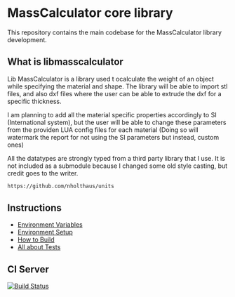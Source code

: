 # MassCalculator core library

This repository contains the main codebase for the MassCalculator library development.

## What is libmasscalculator

Lib MassCalculator is a library used t ocalculate the weight of an object while specifying the material and shape. The library will be able to import stl files, and also dxf files where the user can be able to extrude the dxf for a specific thickness.

I am planning to add all the material specific properties accordingly to SI (International system), but the user will be able to change these parameters from the providen LUA config files for each material (Doing so will watermark the report for not using the SI parameters but instead, custom ones)

All the datatypes are strongly typed from a third party library that I use. It is not included as a submodule because I changed some old style casting, but credit goes to the writer.

```bash
https://github.com/nholthaus/units
```

## Instructions

- [Environment Variables](docs/ENVIRONMENT.md)
- [Environment Setup](docs/SETUP.md)
- [How to Build](docs/BUILD.md)
- [All about Tests](docs/TESTS.md)

## CI Server

[![Build Status](https://app.travis-ci.com/MassCalculator/masscalculator-core.svg?branch=devel)](https://app.travis-ci.com/MassCalculator/masscalculator-core)
